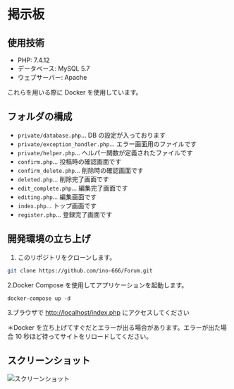 # 掲示板

## 使用技術

- PHP: 7.4.12
- データベース: MySQL 5.7
- ウェブサーバー: Apache

これらを用いる際に Docker を使用しています。

## フォルダの構成

- `private/database.php`... DB の設定が入っております
- `private/exception_handler.php`... エラー画面用のファイルです
- `private/helper.php`... ヘルパー関数が定義されたファイルです
- `confirm.php`... 投稿時の確認画面です
- `confirm_delete.php`... 削除時の確認画面です
- `deleted.php`... 削除完了画面です
- `edit_complete.php`... 編集完了画面です
- `editing.php`... 編集画面です
- `index.php`... トップ画面です
- `register.php`... 登録完了画面です

## 開発環境の立ち上げ

1. このリポジトリをクローンします。

```bash
git clone https://github.com/ino-666/Forum.git
```

2.Docker Compose を使用してアプリケーションを起動します。

```shell
docker-compose up -d
```

3.ブラウザで [http://localhost/index.php](http://localhost/index.php) にアクセスしてください

＊Docker を立ち上げてすぐだとエラーが出る場合があります。エラーが出た場合 10 秒ほど待ってサイトをリロードしてください。

## スクリーンショット

![スクリーンショット](/screenshots/screenshot1.png.png)
